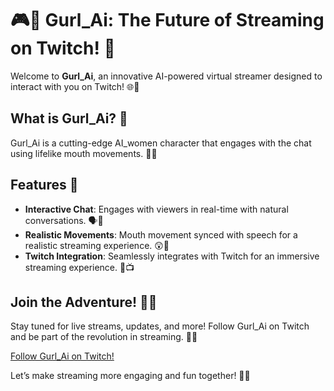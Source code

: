 # 🎮🤖 Gurl_Ai: The Future of Streaming on Twitch! 🌟

Welcome to **Gurl_Ai**, an innovative AI-powered virtual streamer designed to interact with you on Twitch! 🌐💬

## What is Gurl_Ai? 🤔

Gurl_Ai is a cutting-edge AI_women character that engages with the chat using lifelike mouth movements. 👄✨ 

## Features 🚀

- **Interactive Chat**: Engages with viewers in real-time with natural conversations. 🗣️💬
- **Realistic Movements**: Mouth movement synced with speech for a realistic streaming experience. 😲🎤
- **Twitch Integration**: Seamlessly integrates with Twitch for an immersive streaming experience. 🔗📺

## Join the Adventure! 🚀🎉

Stay tuned for live streams, updates, and more! Follow Gurl_Ai on Twitch and be part of the revolution in streaming. 🌟👾

[Follow Gurl_Ai on Twitch!](https://www.twitch.tv/gurl_ai) 

Let’s make streaming more engaging and fun together! 🌟🎉
